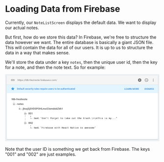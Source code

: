 # Loading Data from Firebase

Currently, our `NoteListScreen` displays the default data. We want to display our actual notes.

But first, how do we store this data? In Firebase, we're free to structure the data however we want. The entire database is basically a giant JSON file. This will contain the data for all of our users. It is up to us to structure the data in a way that makes sense.

We'll store the data under a key `notes`, then the unique user id, then the key for a note, and then the note text. So for example:

![](firebase-notes-data.png)

Note that the user ID is something we get back from Firebase. The keys "001" and "002" are just examples. 

